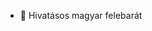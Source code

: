 - 👋 Hivatásos magyar felebarát

<!---
ashenlul/ashenlul is a ✨ special ✨ repository because its `README.md` (this file) appears on your GitHub profile.
You can click the Preview link to take a look at your changes.
--->
